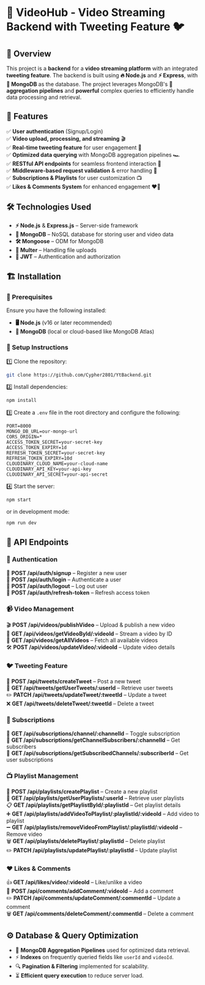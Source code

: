 # 🎥 VideoHub - Video Streaming Backend with Tweeting Feature 🐦

## 🌟 Overview

This project is a **backend** for a **video streaming platform** with an integrated **tweeting feature**. The backend is built using **🔥 Node.js** and **⚡ Express**, with **💾 MongoDB** as the database. The project leverages MongoDB's **🚀 aggregation pipelines** and **powerful** complex queries to efficiently handle data processing and retrieval.

## 🚀 Features

✅ **User authentication** (Signup/Login)  
✅ **Video upload, processing, and streaming** 🎬  
✅ **Real-time tweeting feature** for user engagement 📝  
✅ **Optimized data querying** with MongoDB aggregation pipelines 🏎️  
✅ **RESTful API endpoints** for seamless frontend interaction 🔗  
✅ **Middleware-based request validation** & error handling 🚦  
✅ **Subscriptions & Playlists** for user customization 📺  
✅ **Likes & Comments System** for enhanced engagement ❤️💬  

## 🛠️ Technologies Used

- **⚡ Node.js** & **Express.js** – Server-side framework
- **💾 MongoDB** – NoSQL database for storing user and video data
- **🛠️ Mongoose** – ODM for MongoDB
- **📂 Multer** – Handling file uploads
- **🔐 JWT** – Authentication and authorization
## 🏗️ Installation

### 🔹 Prerequisites

Ensure you have the following installed:

- **🖥️ Node.js** (v16 or later recommended)
- **💾 MongoDB** (local or cloud-based like MongoDB Atlas)

### 🔧 Setup Instructions

1️⃣ Clone the repository:
   ```sh
   git clone https://github.com/Cypher2801/YtBackend.git
   ```
2️⃣ Install dependencies:
   ```sh
   npm install
   ```
3️⃣ Create a `.env` file in the root directory and configure the following:
   ```env
   PORT=8000
MONGO_DB_URL=our-mongo-url
CORS_ORIGIN=*
ACCESS_TOKEN_SECRET=your-secret-key
ACCESS_TOKEN_EXPIRY=1d
REFRESH_TOKEN_SECRET=your-secret-key
REFRESH_TOKEN_EXPIRY=10d
CLOUDINARY_CLOUD_NAME=your-cloud-name
CLOUDINARY_API_KEY=your-api-key
CLOUDINARY_API_SECRET=your-api-secret

   ```
4️⃣ Start the server:
   ```sh
   npm start
   ```
   or in development mode:
   ```sh
   npm run dev
   ```

## 🔌 API Endpoints

### 🔑 Authentication

🔹 **POST /api/auth/signup** – Register a new user  
🔹 **POST /api/auth/login** – Authenticate a user  
🔹 **POST /api/auth/logout** – Log out user  
🔹 **POST /api/auth/refresh-token** – Refresh access token  

### 📹 Video Management

🎬 **POST /api/videos/publishVideo** – Upload & publish a new video  
🎥 **GET /api/videos/getVideoById/:videoId** – Stream a video by ID  
📃 **GET /api/videos/getAllVideos** – Fetch all available videos  
🛠️ **POST /api/videos/updateVideo/:videoId** – Update video details  

### 🐦 Tweeting Feature

📝 **POST /api/tweets/createTweet** – Post a new tweet  
📜 **GET /api/tweets/getUserTweets/:userId** – Retrieve user tweets  
✏️ **PATCH /api/tweets/updateTweet/:tweetId** – Update a tweet  
❌ **GET /api/tweets/deleteTweet/:tweetId** – Delete a tweet  

### 📌 Subscriptions

🔔 **GET /api/subscriptions/channel/:channelId** – Toggle subscription  
📢 **GET /api/subscriptions/getChannelSubscribers/:channelId** – Get subscribers  
📜 **GET /api/subscriptions/getSubscribedChannels/:subscriberId** – Get user subscriptions  

### 📺 Playlist Management

📂 **POST /api/playlists/createPlaylist** – Create a new playlist  
📜 **GET /api/playlists/getUserPlaylists/:userId** – Retrieve user playlists  
📋 **GET /api/playlists/getPlaylistById/:playlistId** – Get playlist details  
➕ **GET /api/playlists/addVideoToPlaylist/:playlistId/:videoId** – Add video to playlist  
➖ **GET /api/playlists/removeVideoFromPlaylist/:playlistId/:videoId** – Remove video  
🗑️ **GET /api/playlists/deletePlaylist/:playlistId** – Delete playlist  
✏️ **PATCH /api/playlists/updatePlaylist/:playlistId** – Update playlist  

### ❤️ Likes & Comments

👍 **GET /api/likes/video/:videoId** – Like/unlike a video  
💬 **POST /api/comments/addComment/:videoId** – Add a comment  
✏️ **PATCH /api/comments/updateComment/:commentId** – Update a comment  
🗑️ **GET /api/comments/deleteComment/:commentId** – Delete a comment  

## ⚙️ Database & Query Optimization

- 🚀 **MongoDB Aggregation Pipelines** used for optimized data retrieval.
- ⚡ **Indexes** on frequently queried fields like `userId` and `videoId`.
- 🔍 **Pagination & Filtering** implemented for scalability.
- ⏳ **Efficient query execution** to reduce server load.


